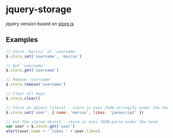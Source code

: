 # jquery-storage

jquery version based on [store.js](https://github.com/marcuswestin/store.js)

## Examples

```js
// Store 'marcus' at 'username'
$.store.set('username', 'marcus')

// Get 'username'
$.store.get('username')

// Remove 'username'
$.store.remove('username')

// Clear all keys
$.store.clear()

// Store an object literal - store.js uses JSON.stringify under the hood
$.store.set('user', { name: 'marcus', likes: 'javascript' })

// Get the stored object - store.js uses JSON.parse under the hood
var user = $.store.get('user')
alert(user.name + ' likes ' + user.likes)
```